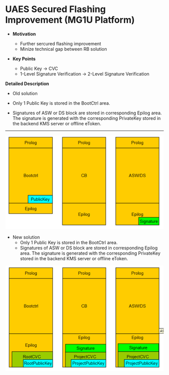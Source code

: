 # UAES Secured Flashing Improvement \(MG1U Platform\)

* **Motivation**

  * Further sercured flashing improvement 
  * Minize technical gap between RB solution

* **Key Points**

  * Public Key -&gt; CVC
  * 1-Level Signature Verification -&gt; 2-Level Signature Verification

**Detailed Description**

* Old solution

* Only 1 Public Key is stored in the BootCtrl area. 

* Signatures of ASW or DS block are stored in corresponding Epilog area. The signature is generated with the corresponding PrivateKey stored in the backend KMS server or offline eToken.

---

![](/assets/old_static.png)

* New solution
  * Only 1 Public Key is stored in the BootCtrl area.
  * Signatures of ASW or DS block are stored in corresponding Epilog area. The signature is generated with the corresponding PrivateKey stored in the backend KMS server or offline eToken.

![](/assets/new_static.png)

